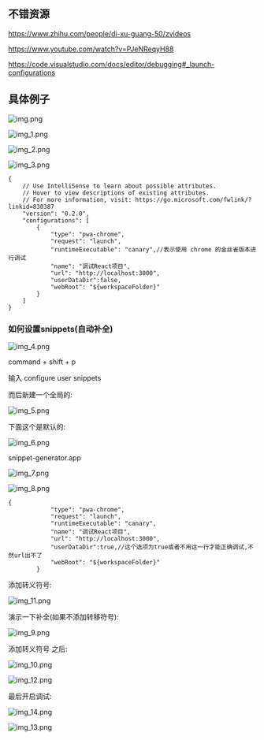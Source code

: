 
## 不错资源

https://www.zhihu.com/people/di-xu-guang-50/zvideos

https://www.youtube.com/watch?v=PJeNReqyH88

https://code.visualstudio.com/docs/editor/debugging#_launch-configurations


## 具体例子

![img.png](img.png)

![img_1.png](img_1.png)

![img_2.png](img_2.png)


![img_3.png](img_3.png)

```shell
{
    // Use IntelliSense to learn about possible attributes.
    // Hover to view descriptions of existing attributes.
    // For more information, visit: https://go.microsoft.com/fwlink/?linkid=830387
    "version": "0.2.0",
    "configurations": [
        {
            "type": "pwa-chrome",
            "request": "launch",
            "runtimeExecutable": "canary",//表示使用 chrome 的金丝雀版本进行调试
            "name": "调试React项目",
            "url": "http://localhost:3000",
            "userDataDir":false,
            "webRoot": "${workspaceFolder}"
        }
    ]
}
```

### 如何设置snippets(自动补全)

![img_4.png](img_4.png)

command + shift + p  

输入 configure user snippets

而后新建一个全局的:

![img_5.png](img_5.png)

下面这个是默认的:

![img_6.png](img_6.png)

snippet-generator.app

![img_7.png](img_7.png)

![img_8.png](img_8.png)

```
{
            "type": "pwa-chrome",
            "request": "launch",
            "runtimeExecutable": "canary",
            "name": "调试React项目",
            "url": "http://localhost:3000",
            "userDataDir":true,//这个选项为true或者不用这一行才能正确调试,不然url出不了
            "webRoot": "${workspaceFolder}"
        }
```
添加转义符号:

![img_11.png](img_11.png)

演示一下补全(如果不添加转移符号):

![img_9.png](img_9.png)

添加转义符号 之后:

![img_10.png](img_10.png)


![img_12.png](img_12.png)

最后开启调试:

![img_14.png](img_14.png)

![img_13.png](img_13.png)















